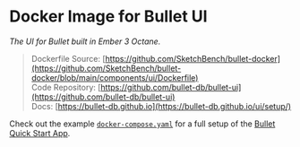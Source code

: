 # Docker Image for Bullet UI

_The UI for Bullet built in Ember 3 Octane._

> Dockerfile Source: [https://github.com/SketchBench/bullet-docker](https://github.com/SketchBench/bullet-docker/blob/main/components/ui/Dockerfile)  
> Code Repository: [https://github.com/bullet-db/bullet-ui](https://github.com/bullet-db/bullet-ui)  
> Docs: [https://bullet-db.github.io](https://bullet-db.github.io/ui/setup/)

Check out the example [`docker-compose.yaml`](https://github.com/SketchBench/bullet-docker/blob/main/docker-compose.yml) for a full setup of the [Bullet Quick Start App](https://bullet-db.github.io/quick-start/spark/).
